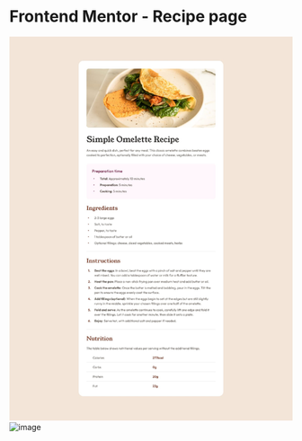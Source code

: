 # Frontend Mentor - Recipe page

![Design preview for the Recipe page coding challenge](./design/desktop-design.jpg)
![image](https://github.com/irene-panis/fem-recipepage/assets/65985104/9d6b96a0-8638-4e02-b380-fa7611fe3d9c)
